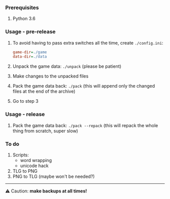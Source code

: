 ### Prerequisites

1. Python 3.6

### Usage - pre-release

1. To avoid having to pass extra switches all the time, create `./config.ini`:

    ```ini
    game-dir=./game
    data-dir=./data
    ```

2. Unpack the game data: `./unpack` (please be patient)
3. Make changes to the unpacked files
4. Pack the game data back: `./pack` (this will append only the changed files
   at the end of the archive)
5. Go to step 3

### Usage - release

1. Pack the game data back: `./pack --repack` (this will repack the whole thing
   from scratch, super slow)

### To do

1. Scripts:
    - word wrapping
    - unicode hack
2. TLG to PNG
3. PNG to TLG (maybe won't be needed?)

---

:warning: Caution: **make backups at all times!**
